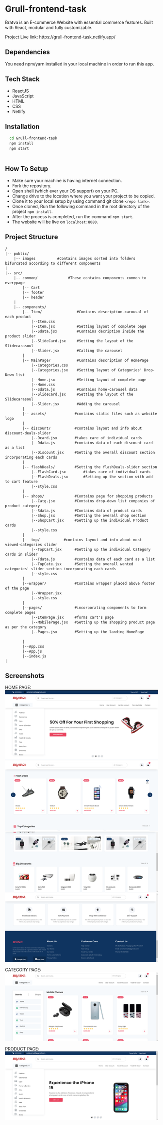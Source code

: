 
# Grull-frontend-task

Bratva is an E-commerce Website with essential commerce features. Built with React, modular and fully customizable.

Project Live link: https://grull-frontend-task.netlify.app/
## Dependencies

You need npm/yarn installed in your local machine in order to run this app.


## Tech Stack

* ReactJS
* JavaScript
* HTML
* CSS
* Netlify


## Installation


```bash
  cd Grull-frontend-task
  npm install 
  npm start
  
```
## How To Setup 
* Make sure your machine is having internet connection.
* Fork the repository.
* Open shell (which ever your OS support) on your PC.
* Change drive to the location where you want your project to be copied.
* Clone it to your local setup by using command git clone ```<repo link>```.
* Once cloned, Run the following command in the root directory of the project ```npm install```.
* After the process is completed, run the command ```npm start```.
* The website will be live on ```localhost:8080```.

## Project Structure

```
/
|-- public/			
    |-- images          #Contains images sorted into folders bifurcated according to different components
|    
|-- src/
    |-- common/              #These contains components common to everypage
        |-- Cart
        |-- footer
        |-- header  
    |  
    |-- components/
        |-- Item/                #Contains description-carousal of each product
            |--Item.css
            |--Item.jsx          #Setting layout of complete page
            |--Sdata.jsx         #Contains decription inside the product slider
            |--SlideCard.jsx     #Setting the layout of the Slidecarasoul
            |--Slider.jsx        #Calling the carousel
        |
        |-- MainPage/            #Contains description of HomePage
            |--Categories.css
            |--Categories.jsx    #Setting layout of Categories' Drop-Down list
            |--Home.jsx          #Setting layout of complete page
            |--Home.css         
            |--Sdata.js          #Contains home-carousel data
            |--SlideCard.jsx     #Setting the layout of the Slidecarasoul
            |--Slider.jsx        #Adding the carousel
        |
        |-- assets/             #contains static files such as website logo
        |
        |-- discount/           #contains layout and info about discount-deals-slider
            |--Dcard.jsx        #takes care of individual cards
            |--Ddata.js         #contains data of each discount card as a list 
            |--Discount.jsx     #Setting the overall discount section incorporating each cards
        |
        |-- flashDeals/         #Setting the flashDeals-slider section
            |--FlashCard.jsx        #takes care of individual cards
            |--FlashDeals.jsx       #Setting up the section with add to cart feature
            |--style.css     
        |
        |-- shops/              #Contains page for shopping products
            |--Catg.jsx         #Contains drop-down list companies of product category
            |--Sdata.js         #Contains data of product cards
            |--Shop.jsx         #Setting the overall shop section 
            |--ShopCart.jsx     #Setting up the individual Product cards
            |--style.css     
        |
        |-- top/           #contains layout and info about most-viewed-categories slider
            |--TopCart.jsx      #Setting up the individual Category cards in slider
            |--Tdata.js         #contains data of each card as a list 
            |--TopCate.jsx      #Setting the overall wanted categories' slider section incorporating each cards
            |--style.css
        |
        |--wrapper/             #Contains wrapper placed above footer of the page
            |--Wrapper.jsx
            |--style.css
        |
        |--pages/               #incorporating components to form complete pages 
            |--ItemPage.jsx     #forms cart's page
            |--MobilePage.jsx   #Setting up the shopping product page as per the category
            |--Pages.jsx        #Setting up the landing HomePage

        |
        |--App.css
        |--App.js
        |--index.js
|

```
## Screenshots

HOME PAGE:
![home1](./home1.png)
![home2](./home2.png)
![home3](./home3.png)
![home3](./home4.png)

CATEGORY PAGE:
![category](./category1.png)

PRODUCT PAGE:
![item](./item.png)


